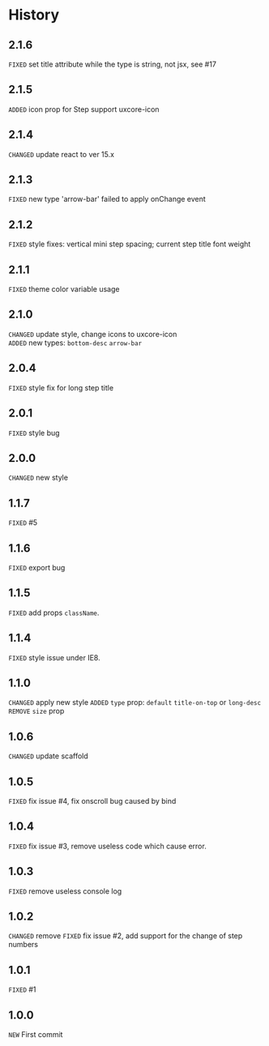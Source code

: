 # History

## 2.1.6

`FIXED` set title attribute while the type is string, not jsx, see #17

## 2.1.5

`ADDED` icon prop for Step support uxcore-icon

## 2.1.4

`CHANGED` update react to ver 15.x

## 2.1.3

`FIXED` new type 'arrow-bar' failed to apply onChange event
## 2.1.2

`FIXED` style fixes: vertical mini step spacing; current step title font weight
## 2.1.1

`FIXED` theme color variable usage

## 2.1.0

`CHANGED` update style, change icons to uxcore-icon  
`ADDED` new types: `bottom-desc` `arrow-bar`

## 2.0.4

`FIXED` style fix for long step title

## 2.0.1

`FIXED` style bug

## 2.0.0

`CHANGED` new style

## 1.1.7
`FIXED` #5

## 1.1.6
`FIXED` export bug

## 1.1.5
`FIXED` add props `className`.

## 1.1.4
`FIXED` style issue under IE8.

## 1.1.0

`CHANGED` apply new style
`ADDED` `type` prop: `default` `title-on-top` or `long-desc`
`REMOVE` `size` prop


## 1.0.6

`CHANGED` update scaffold

## 1.0.5

`FIXED` fix issue #4, fix onscroll bug caused by bind

## 1.0.4

`FIXED` fix issue #3, remove useless code which cause error.

## 1.0.3

`FIXED` remove useless console log

## 1.0.2
`CHANGED` remove 
`FIXED` fix issue #2, add support for the change of step numbers

## 1.0.1
`FIXED` #1

## 1.0.0
`NEW` First commit


